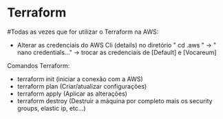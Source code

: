 # Terraform
#Todas as vezes que for utilizar o Terraform na AWS:
- Alterar as credenciais do AWS Cli (details) no diretório " cd .aws " -> " nano credentials..." -> trocar as credenciais de [Default] e [Vocareum]

Comandos Terraform:

- terraform init (iniciar a conexão com a AWS)
- terraform plan (Criar/atualizar configurações)
- terraform apply (Aplicar as alterações)
- terraform destroy (Destruir a máquina por completo mais os security groups, elastic ip, etc...)
